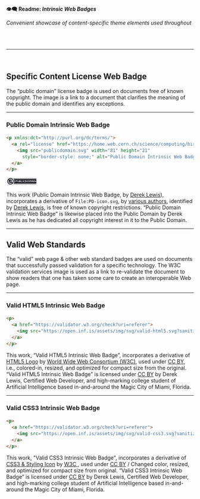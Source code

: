 **👁️‍🗨️ Readme: _Intrinsic Web Badges_**

_Convenient showcase of content-specific theme elements used throughout_

<br /><br />

---

<br />


## Specific Content License Web Badge

The “public domain” license badge is used on documents free of known copyright.
The image is a link to a document that clarifies the meaning of the public
domain and identifies any exceptions.

---

### Public Domain Intrinsic Web Badge

```html
<p xmlns:dct="http://purl.org/dc/terms/">
  <a rel="license" href="https://home.web.cern.ch/science/computing/birth-web/licensing-web">
    <img src="publicdomain.svg" width="81" height="21"
      style="border-style: none;" alt="Public Domain Intrinsic Web Badge" />
  </a>
</p>
```

<p xmlns:dct="http://purl.org/dc/terms/">
  <a rel="license" href="https://home.web.cern.ch/science/computing/birth-web/licensing-web">
    <img src="publicdomain.svg" width="81" height="21"
      style="border-style: none;" alt="Public Domain Intrinsic Web Badge" />
  </a>
</p>

<p xmlns:dct="http://purl.org/dc/terms/">
This work (<span property="dct:title">Public Domain Intrinsic Web
Badge</span>, by <a href="https://open.inf.is/DerekNonGeneric" rel="dct:creator">
<span property="dct:title">Derek Lewis</span></a>), incorporates a derivative of
<span property="dct:title"><code>File:PD-icon.svg</code></span>, by
<a href="https://commons.wikimedia.org/wiki/File:PD-icon.svg" rel="dct:creator">
<span property="dct:title">various authors</span></a>, identified by
<a href="https://open.inf.is/DerekNonGeneric" rel="dct:publisher"><span
property="dct:title">Derek Lewis</span></a>, is free of known copyright
restrictions. “Public Domain Intrinsic Web Badge” is likewise placed into the
Public Domain by Derek Lewis as he has dedicated all copyright interest in it
to the Public Domain.</p>

---

## Valid Web Standards

The “valid” web page & other web standard badges are used on documents that
successfully passed validation for a specific technology. The W3C validation
services image is used as a link to re-validate the document to show readers
that one has taken some care to create an interoperable Web page.

---

### Valid HTML5 Intrinsic Web Badge

```html
<p>
  <a href="https://validator.w3.org/check?uri=referer">
    <img src="https://open.inf.is/assets/img/svg/valid-html5.svg?sanitize=true" alt="Valid HTML5!" height="21" width="81" />
  </a>
</p>
```

This work, “Valid HTML5 Intrinsic Web Badge”, incorporates a derivative of
<a href="https://www.w3.org/html/logo/#downloads">HTML5 Logo</a> by
<a href="http://www.w3.org">World Wide Web Consortium (<abbr>W3C</abbr>)</a>,
used under <a href="https://creativecommons.org/licenses/by/3.0/">CC BY</a>, i.e.,
colored-in, resized, and optimized for compact size from the original.
“Valid HTML5 Intrinsic Web Badge” is licensed under <a rel="nofollow"
class="external text" href="https://creativecommons.org/licenses/by/3.0/">CC
BY</a> by Derek Lewis, Certified Web Developer, and high-marking college student
of Artificial Intelligence based in-and-around the Magic City of Miami, Florida.

---

### Valid CSS3 Intrinsic Web Badge

```html
<p>
  <a href="https://validator.w3.org/check?uri=referer">
    <img src="https://open.inf.is/assets/img/svg/valid-css3.svg?sanitize=true" alt="Valid CSS3!" height="21" width="81" />
  </a>
</p>
```

This work, "Valid CSS3 Intrinsic Web Badge", incorporates a derivative of
<a href="https://www.w3.org/html/logo/#downloads">CSS3 & Styling Icon</a> by
<a href="http://www.w3.org/"><abbr title="World Wide Web Consortium">W3C</abbr>
</a>, used under <a rel="nofollow" class="external text"
href="https://creativecommons.org/licenses/by/3.0/">CC BY</a> / Changed color,
resized, and optimized for compact size from original.
“Valid CSS3 Intrinsic Web Badge” is licensed under <a rel="nofollow"
class="external text" href="https://creativecommons.org/licenses/by/3.0/">CC
BY</a> by Derek Lewis, Certified Web Developer, and high-marking college student
of Artificial Intelligence based in-and-around the Magic City of Miami, Florida.
